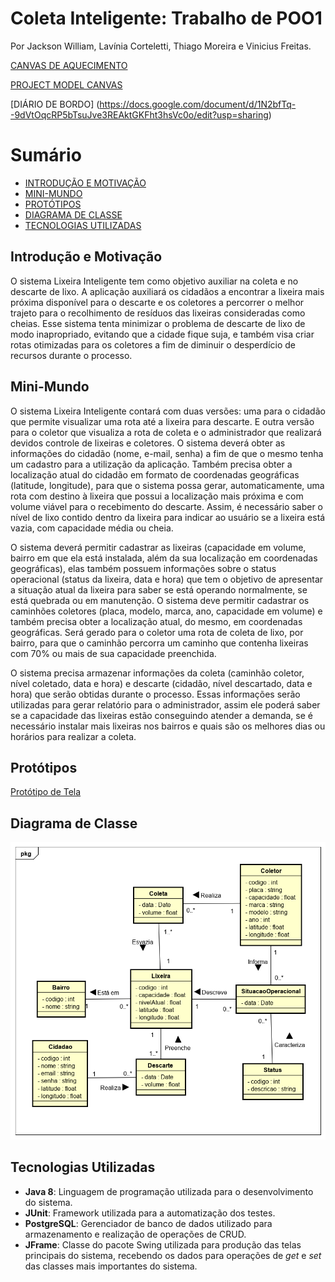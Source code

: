 # Coleta Inteligente: Trabalho de POO1

Por Jackson William, Lavínia Corteletti, Thiago Moreira e Vinicius Freitas.

[CANVAS DE AQUECIMENTO](https://docs.google.com/presentation/d/1y6j9EljmDc8kBXV1M4UDpAI0vJILvSqZwEgCBdyqM8s/edit#slide=id.g275249ce01_0_14)<br>

[PROJECT MODEL CANVAS](https://docs.google.com/presentation/d/1SUEphWJRHx0OEXC3pngmrGb5BeBi2QcvAo6oGUOrLxs/edit?usp=sharing)<br>

[DIÁRIO DE BORDO]
(https://docs.google.com/document/d/1N2bfTq--9dVtOqcRP5bTsuJve3REAktGKFht3hsVc0o/edit?usp=sharing)

# <a name="sumario"></a>Sumário
+ [INTRODUÇÃO E MOTIVAÇÃO](#introducao)
+ [MINI-MUNDO](#minimundo)
+ [PROTÓTIPOS](#prototipos)
+ [DIAGRAMA DE CLASSE](#diagramaclasse)
+ [TECNOLOGIAS UTILIZADAS](#tecnologias)

## <a name="introducao"></a>Introdução e Motivação
  O sistema Lixeira Inteligente tem como objetivo auxiliar na coleta e no descarte de lixo. A aplicação auxiliará os cidadãos a encontrar a lixeira mais próxima disponível para o descarte e os coletores a percorrer o melhor trajeto  para o recolhimento de  resíduos das lixeiras consideradas como cheias.  Esse sistema tenta minimizar o problema de descarte de lixo de modo inapropriado, evitando que a cidade fique suja, e também visa criar rotas otimizadas para os coletores a fim de diminuir o desperdício de recursos durante o processo.<br>
  
## <a name="minimundo"></a>Mini-Mundo
  O sistema Lixeira Inteligente contará com duas versões: uma para o cidadão que permite visualizar uma rota até a lixeira para descarte. E outra versão para o coletor que visualiza a rota de coleta e o administrador que realizará devidos controle de lixeiras e coletores. O sistema deverá obter as informações do cidadão (nome, e-mail, senha) a fim de que o mesmo tenha um cadastro para a utilização da aplicação. Também precisa obter a localização atual do cidadão em formato de coordenadas geográficas (latitude, longitude), para que o sistema possa gerar, automaticamente, uma rota com destino à lixeira que possui a localização mais próxima e com volume viável para o recebimento do descarte. Assim, é necessário saber o nível de lixo contido dentro da lixeira para indicar ao usuário se a lixeira está vazia, com capacidade média ou cheia.  
 
O sistema deverá permitir cadastrar as lixeiras (capacidade em volume, bairro em que ela está instalada, além da sua localização em coordenadas geográficas), elas também possuem informações sobre o status operacional (status da lixeira, data e hora) que tem o objetivo de apresentar a situação atual da lixeira para saber se está operando normalmente, se está quebrada ou em manutenção. O sistema deve permitir cadastrar os caminhões coletores (placa, modelo, marca, ano, capacidade em volume) e também precisa obter a localização atual, do mesmo, em coordenadas geográficas. Será gerado para o coletor uma rota de coleta de lixo, por bairro, para que o caminhão percorra um caminho que contenha lixeiras com 70% ou mais de sua capacidade preenchida. 

O sistema precisa armazenar informações da coleta (caminhão coletor, nível coletado, data e hora) e descarte (cidadão, nível descartado, data e hora) que serão obtidas durante o processo. Essas informações serão utilizadas para gerar relatório para o administrador, assim ele poderá saber se a capacidade das lixeiras estão conseguindo atender a demanda, se é necessário instalar mais lixeiras nos bairros e quais são os melhores dias ou horários para realizar a coleta.


## <a name="prototipos"></a>Protótipos

[Protótipo de Tela](https://github.com/jalathivi/POO1-Coleta-Inteligente/blob/master/prototipo/tela_coleta_inteligente_poo.pdf)<br>

## <a name="diagramaclasse"></a>Diagrama de Classe
![](DiagramaDeClasse/ColetaInteligenteDiagram.png)

## <a name="tecnologias"></a>Tecnologias Utilizadas
  - **Java 8**: Linguagem de programação utilizada para o desenvolvimento do sistema.<br>
  - **JUnit**: Framework utilizada para a automatização dos testes.<br>
  - **PostgreSQL**: Gerenciador de banco de dados utilizado para armazenamento e realização de operações de CRUD.<br>
  - **JFrame**: Classe do pacote Swing utilizada para produção das telas principais do sistema, recebendo os dados para operações de *get* e *set* das classes mais importantes do sistema.<br> 



